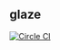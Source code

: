 ## glaze

[![Circle CI](https://circleci.com/gh/ryanlower/glaze.png?circle-token=20a52d09d241b53c718e4b93a48e9a8ea3e5c192)](https://circleci.com/gh/ryanlower/glaze)
